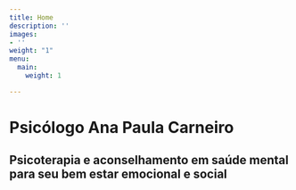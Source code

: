 ```yaml
---
title: Home
description: ''
images:
- ''
weight: "1"
menu:
  main:
    weight: 1

---
```

# Psicólogo Ana Paula Carneiro

## Psicoterapia e aconselhamento em saúde mental para seu bem estar emocional e social